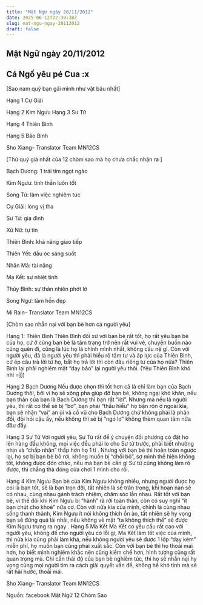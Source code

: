 ```yaml
---
title: "Mật Ngữ ngày 20/11/2012"
date: 2025-06-12T22:30:38Z
slug: mat-ngu-ngay-20112012
draft: false
---
```


## Mật Ngữ ngày 20/11/2012

## Cá Ngố yêu pé Cua :x

[Sao nam quý bạn gái mình như vật báu nhất]
 

 
 Hạng 1 Cự Giải
 
 Hạng 2 Kim Ngưu
 Hạng 3 Sư Tử
 
 Hạng 4 Thiên Bình
 
 Hạng 5 Bảo Bình
 
 Sho Xiang– Translator Team MN12CS
 
 
 
 
[Thứ quý giá nhất của 12 chòm sao mà họ chưa chắc nhận ra ]

 
 Bạch Dương: 1 trái tim ngọt ngào
 
 Kim Ngưu: tinh thần luôn tốt
 
 Song Tử: làm việc nghiêm túc
 
 Cự Giải: lòng vị tha
 
 Sư Tử: gia đình
 
 Xử Nữ: tự tin
 
 Thiên Bình: khả năng giao tiếp
 
 Thiên Yết: đầu óc sáng suốt
 
 Nhân Mã: tài năng
 
 Ma Kết: sự nhiệt tình
 
 Thủy Bình: sự thản nhiên phớt lờ
 
 Song Ngư: tâm hồn đẹp
 
 Mi Rain– Translator Team MN12CS
 
 
 
 
[Chòm sao nhẫn nại với bạn bè hơn cả người yêu]
 

 Hạng 1: Thiên Bình
 Thiên Bình đối xử với bạn bè rất tốt, họ rất yêu bạn bè của họ, cứ ở cùng bạn bè là tâm trạng trở nên rất vui vẻ, chuyện buồn nào cũng quên đi, cũng là lúc họ là chính mình
 nhất, không câu nệ gì. Còn với người yêu, đã là người yêu thì phải hiểu rõ tâm tư và áp lực của Thiên Bình, cứ ép câu trả lời từ họ, bắt họ trả lời thì còn đâu riêng tư của họ nữa? Thiên Bình lại phải nghiêm mặt “dạy bảo” lại người yêu thôi. (Yêu Thiên Bình khó nhỉ =]])
 
 Hạng 2 Bạch Dương
 Nếu được chọn thì tốt hơn cả là chỉ làm bạn của Bạch Dương thôi, bởi vì họ sẽ xông pha giúp đỡ bạn bè, không ngại khó khăn, nếu bạn thân của bạn là Bạch Dương thì bạn rẩt “lời”. Nhưng mà nếu là người yêu, thì rất có thể sẽ bị “bơ”, bạn phải “thấu hiểu” họ bận rộn ở ngoài kia, bạn sẽ nhận “vai” an ủi và cổ vũ cho Bạch Dương chứ không phải là phản đối, đòi hỏi cậu ấy, nếu không thì sẽ bị “ngó lơ” không thèm quan tâm nữa đâu đấy.
 
 Hạng 3 Sư Tử
 Với người yêu, Sư Tử rất để ý chuyện đối phương có đặt họ lên hàng đầu không, mọi việc đều phải lo cho Sư tử trước, phải biết nhường nhịn và “chấp nhận” thấp hơn họ 1 tí . Nhưng với bạn bè thì hoàn toàn ngược lại, họ sợ bị bạn bè bỏ rơi, không muốn bị “chối bỏ”, sợ mình thể hiện không tốt, không được đón chào, nếu mà bạn bè cần gì Sư tử cũng không làm rõ được, thì chẳng thà đóng cửa chơi 1 mình cho rồi.
 
 Hạng 4 Kim Ngưu
 Bạn bè của Kim Ngưu không nhiều, nhưng người được họ coi là bạn tốt, sẽ là bạn trọn đời, tất nhiên là sẽ trân trọng, khi hoạn nạn sẽ có nhau, cùng nhau gánh trách nhiệm, chăm sóc lẫn nhau. Rất tốt với bạn bè, vì thế đôi khi Kim Ngưu bị “hành” rã rời toàn thân, còn có suy nghĩ “ít bạn chút cho khoẻ” nữa cơ. Còn với nửa kia của mình, chính là cùng nhau sống thanh thảnh, Kim Ngưu ít nói không thích ồn ào, tất nhiên sẽ hy vọng bạn sẽ đừng quá lải nhải, nếu không vẻ mặt “ta không thích thế” sẽ được Kim Ngưu trưng ra ngay
 .
 Hạng 5 Ma Kết
 Ma Kết có yêu cầu rất cao với người yêu, không để cho người yêu có lỗi gì, Ma Kết làm tốt việc của mình, thì nửa kia cũng phải làm khá, nếu không người yêu sẽ được 1 lớp “dạy kèm” miễn phí, họ muốn bạn cũng phải xuất sắc. Còn với bạn bè thì họ thoải mái hơn, họ biết mình nghiêm khắc nên cũng kiềm chế hơn, hình tượng cũng rất quan trọng mà. Chỉ cần thái độ của bạn bè nghiêm túc, thì họ sẽ nhẫn nại hy vọng cùng mọi người tìm ra cách giải quyết vấn đề, không hề khó tính mà sẽ rất hài hước, thoải mái.
 
 Sho Xiang– Translator Team MN12CS
 
Nguồn: facebook Mật Ngữ 12 Chòm Sao